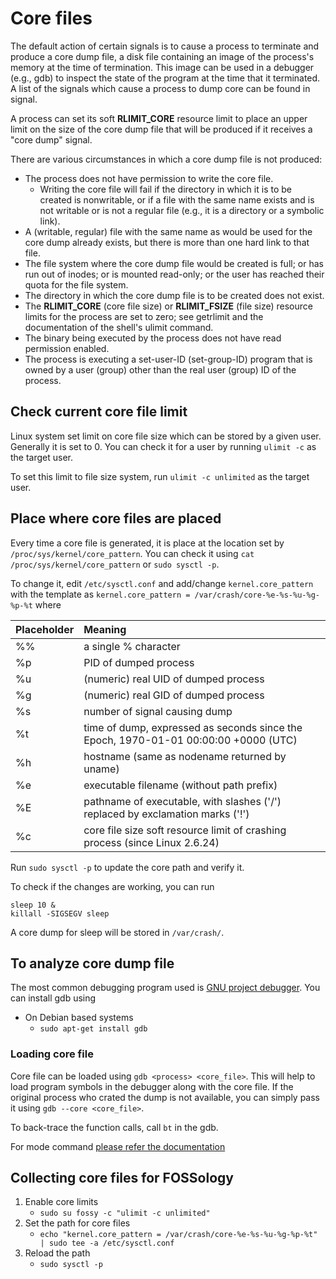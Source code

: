 # Core files
The default action of certain signals is to cause a process to terminate and produce a core dump file, a disk file containing an image of the process's memory at the time of termination. This image can be used in a debugger (e.g., gdb) to inspect the state of the program at the time that it terminated. A list of the signals which cause a process to dump core can be found in signal.

A process can set its soft **RLIMIT_CORE** resource limit to place an upper limit on the size of the core dump file that will be produced if it receives a "core dump" signal.

There are various circumstances in which a core dump file is not produced:

*  The process does not have permission to write the core file.
    *  Writing the core file will fail if the directory in which it is to be created is nonwritable, or if a file with the same name exists and is not writable or is not a regular file (e.g., it is a directory or a symbolic link).
*  A (writable, regular) file with the same name as would be used for the core dump already exists, but there is more than one hard link to that file.
*  The file system where the core dump file would be created is full; or has run out of inodes; or is mounted read-only; or the user has reached their quota for the file system.
*  The directory in which the core dump file is to be created does not exist.
*  The **RLIMIT_CORE** (core file size) or **RLIMIT_FSIZE** (file size) resource limits for the process are set to zero; see getrlimit and the documentation of the shell's ulimit command.
*  The binary being executed by the process does not have read permission enabled.
*  The process is executing a set-user-ID (set-group-ID) program that is owned by a user (group) other than the real user (group) ID of the process.

## Check current core file limit
Linux system set limit on core file size which can be stored by a given user. Generally it is set to 0. You can check it for a user by running `ulimit -c` as the target user.

To set this limit to file size system, run `ulimit -c unlimited` as the target user.

## Place where core files are placed
Every time a core file is generated, it is place at the location set by `/proc/sys/kernel/core_pattern`. You can check it using `cat /proc/sys/kernel/core_pattern` or `sudo sysctl -p`.

To change it, edit `/etc/sysctl.conf` and add/change `kernel.core_pattern` with the template as `kernel.core_pattern = /var/crash/core-%e-%s-%u-%g-%p-%t` where

|Placeholder|Meaning|
|:---|:---|
|%%|a single % character|
|%p|PID of dumped process|
|%u|(numeric) real UID of dumped process|
|%g|(numeric) real GID of dumped process|
|%s|number of signal causing dump|
|%t|time of dump, expressed as seconds since the Epoch, 1970-01-01 00:00:00 +0000 (UTC)|
|%h|hostname (same as nodename returned by uname)|
|%e|executable filename (without path prefix)|
|%E|pathname of executable, with slashes ('/') replaced by exclamation marks ('!')|
|%c|core file size soft resource limit of crashing process (since Linux 2.6.24) |

Run `sudo sysctl -p` to update the core path and verify it.

To check if the changes are working, you can run
```
sleep 10 &
killall -SIGSEGV sleep
```

A core dump for sleep will be stored in `/var/crash/`.

## To analyze core dump file
The most common debugging program used is [GNU project debugger](https://www.gnu.org/software/gdb/). You can install gdb using
* On Debian based systems
    - `sudo apt-get install gdb`

### Loading core file
Core file can be loaded using `gdb <process> <core_file>`. This will help to load program symbols in the debugger along with the core file. If the original process who crated the dump is not available, you can simply pass it using `gdb --core <core_file>`.

To back-trace the function calls, call `bt` in the gdb.

For mode command [please refer the documentation](https://sourceware.org/gdb/current/onlinedocs/gdb/)

## Collecting core files for FOSSology
1. Enable core limits
    - `sudo su fossy -c "ulimit -c unlimited"`
1. Set the path for core files
    - `echo "kernel.core_pattern = /var/crash/core-%e-%s-%u-%g-%p-%t" | sudo tee -a /etc/sysctl.conf`
1. Reload the path
    - `sudo sysctl -p`